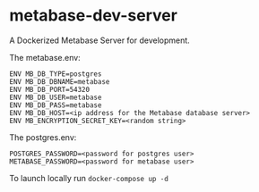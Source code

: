 # metabase-dev-server
A Dockerized Metabase Server for development.

The metabase.env:
```dotenv
ENV MB_DB_TYPE=postgres
ENV MB_DB_DBNAME=metabase
ENV MB_DB_PORT=54320
ENV MB_DB_USER=metabase
ENV MB_DB_PASS=metabase
ENV MB_DB_HOST=<ip address for the Metabase database server>
ENV MB_ENCRYPTION_SECRET_KEY=<random string>
```

The postgres.env:
```dotenv
POSTGRES_PASSWORD=<password for postgres user>
METABASE_PASSWORD=<password for metabase user>
```

To launch locally run `docker-compose up -d`
